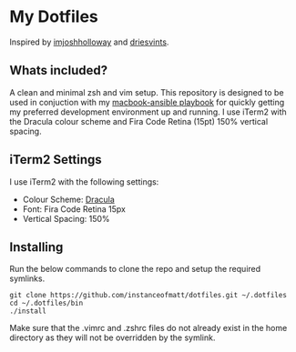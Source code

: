 # My Dotfiles
Inspired by [imjoshholloway](https://github.com/imjoshholloway/dotfiles) and [driesvints](https://github.com/driesvints/dotfiles).

## Whats included?
A clean and minimal zsh and vim setup. This repository is designed to be used in conjuction with my [macbook-ansible playbook](https://github.com/instanceofmatt) for quickly getting my preferred development environment up and running. I use iTerm2 with the Dracula colour scheme and Fira Code Retina (15pt) 150% vertical spacing.

## iTerm2 Settings
I use iTerm2 with the following settings:

- Colour Scheme: [Dracula](https://draculatheme.com/iterm/)
- Font: Fira Code Retina 15px
- Vertical Spacing: 150%

## Installing
Run the below commands to clone the repo and setup the required symlinks.
```
git clone https://github.com/instanceofmatt/dotfiles.git ~/.dotfiles
cd ~/.dotfiles/bin
./install
```
Make sure that the .vimrc and .zshrc files do not already exist in the home directory as they will not be overridden by the symlink.
